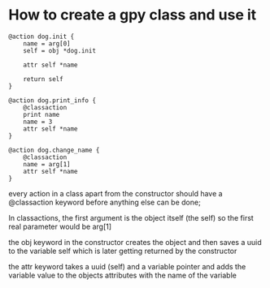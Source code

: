 # How to create a gpy class and use it

```
@action dog.init {
    name = arg[0]
    self = obj *dog.init

    attr self *name

    return self
}

@action dog.print_info {
    @classaction
    print name
    name = 3
    attr self *name
}

@action dog.change_name {
    @classaction
    name = arg[1]
    attr self *name
}
```

every action in a class apart from the constructor should have a @classaction keyword before anything else can be done;

In classactions, the first argument is the object itself (the self) so the first real parameter would be arg[1]

the obj keyword in the constructor creates the object and then saves a uuid to the variable self which is later getting returned by the constructor

the attr keyword takes a uuid (self) and a variable pointer and adds the variable value to the objects attributes with the name of the variable
